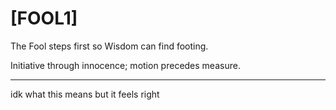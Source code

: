 # [FOOL1] 

The Fool steps first so Wisdom can find footing.

Initiative through innocence; motion precedes measure.

---

idk what this means but it feels right
